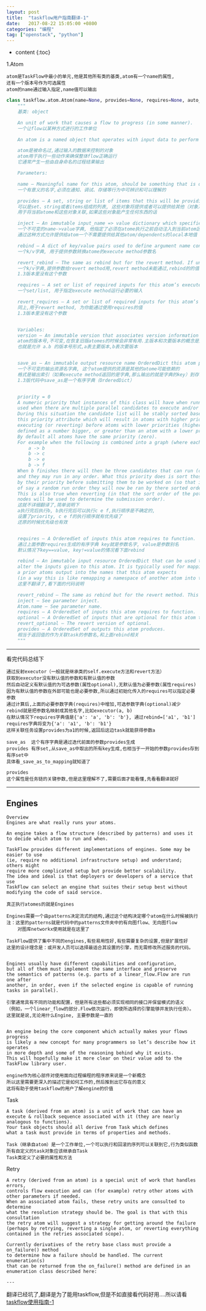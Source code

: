 ```yaml
---
layout: post
title:  "taskflow用户指南翻译-1"
date:   2017-08-22 15:05:00 +0800
categories: "编程"
tag: ["openstack", "python"]
---
```


* content
{:toc}


1.Atom

    atom是TaskFlow中最小的单元,他是其他所有类的基类,atom有一个name的属性,
    还有一个版本号作为可选属性
    atom的name通过输入指定,name值可以输出


```python
class taskflow.atom.Atom(name=None, provides=None, requires=None, auto_extract=True, rebind=None, inject=None, ignore_list=None, revert_rebind=None, revert_requires=None)[source]
    """
    基类: object

    An unit of work that causes a flow to progress (in some manner).
    一个让flow以某种方式进行的工作单位

    An atom is a named object that operates with input data to perform some action that furthers the overall flows progress. It usually also produces some of its own named output as a result of this process.

    atom是被命名过,通过输入的数据来控制的对象
    atom用于执行一些动作来确保整体flow正确运行
    它通常产生一些由自身命名的过程结果输出

    Parameters:

    name – Meaningful name for this atom, should be something that is distinguishable and understandable for notification, debugging, storing and any other similar purposes.
    一个有意义的名字,必须在通知、调试、存储等行为中可辨识和可以理解的

    provides – A set, string or list of items that this will be providing (or could provide) to others, used to correlate and associate the thing/s this atom produces, if it produces anything at all.
    可以是set、string或者items组成的列表, 这些对象将提供或者可以提供给其他（对象）
    用于将当前atome和这些对象关联,如果这些对象能产生任何东西的话

    inject – An immutable input_name => value dictionary which specifies any initial inputs that should be automatically injected into the atoms scope before the atom execution commences (this allows for providing atom local values that do not need to be provided by other atoms/dependents).
    一个不可变的name->value字典, 他指定了必须在atome执行之前自动注入到当前atom区域的初始化输入值
    通过这种方式允许提供给atom一个不需要提供给其他atom/dependents的local本地值

    rebind – A dict of key/value pairs used to define argument name conversions for inputs to this atom’s execute method.
    一个k/v字典, 用于提供参数转换atome的execute method参数名

    revert_rebind – The same as rebind but for the revert method. If unpassed, rebind will be used instead.
    一个k/v字典,提供参数给revert method用,revert method未能通过,rebind的的值将用于revert method
    1.3版本里没有这个参数

    requires – A set or list of required inputs for this atom’s execute method.
    一个set/list, 用于指定execute method运行必要的输入

    revert_requires – A set or list of required inputs for this atom’s revert method. If unpassed, `requires will be used.
    同上,用于revert method, 为你能通过使用requires的值
    1.3版本里没有这个参数


    Variables:
    version – An immutable version that associates version information with this atom. It can be useful in resuming older versions of atoms. Standard major, minor versioning concepts should apply.
    atom的版本号,不可变,在恢复旧版atomes的时候会非常有用.主版本和次要版本的概念是适用的
    也就是允许 a.b 的版本号形式,a表主要版本,b表次要版本


    save_as – An immutable output resource name OrderedDict this atom produces that other atoms may depend on this atom providing. The format is output index (or key when a dictionary is returned from the execute method) to stored argument name.
    一个不可变的输出资源名字典, 这个atom提供的资源是其他的atome可能依赖的
    格式是输出索引（如果execute method返回的是字典,那么输出的就是字典的key）到存储参数名
    1.3版代码中save_as是一个有序字典（OrderedDict）


    priority = 0
    A numeric priority that instances of this class will have when running,
    used when there are multiple parallel candidates to execute and/or revert.
    During this situation the candidate list will be stably sorted based on
    this priority attribute which will result in atoms with higher priorities
    executing (or reverting) before atoms with lower priorities (higher being
    defined as a number bigger, or greater than an atom with a lower priority number).
    By default all atoms have the same priority (zero).
    For example when the following is combined into a graph (where each node in the denoted graph is some task):
        a -> b
        b -> c
        b -> e
        b -> f
    When b finishes there will then be three candidates that can run (c, e, f)
    and they may run in any order. What this priority does is sort those three
    by their priority before submitting them to be worked on (so that instead
    of say a random run order they will now be ran by there sorted order).
    This is also true when reverting (in that the sort order of the potential
    nodes will be used to determine the submission order).
    这就不详细翻译了,简单说明下
    a执行完后执行b, b执行完后可以执行c e f,执行顺序是不确定的,
    设置了priority, c e f的执行顺序就有优先级了
    还原的时候优先级也有效


    requires – A OrderedSet of inputs this atom requires to function.
    通过上面参数requires生成的有序字典 key就是参数名字, value是参数别名
    默认情况下key==value, key!=value的情况看下面rebind

    rebind – An immutable input resource OrderedDict that can be used to
    alter the inputs given to this atom. It is typically used for mapping
    a prior atoms output into the names that this atom expects
    (in a way this is like remapping a namespace of another atom into the namespace of this atom).
    这里不翻译了,看下面的代码说明

    revert_rebind – The same as rebind but for the revert method. This should only differ from rebind if the revert method has a different signature from execute or a different revert_rebind value was received.
    inject – See parameter inject.
    Atom.name – See parameter name.
    requires – A OrderedSet of inputs this atom requires to function.
    optional – A OrderedSet of inputs that are optional for this atom to execute.
    revert_optional – The revert version of optional.
    provides – A OrderedSet of outputs this atom produces.
    相当于返回值的作为关联task的参数名,和上面rebind相关
    """

```

---

看完代码总结下

    通过反射executor（一般就是继承类的self.execute方法和revert方法）
    获取到executor没有默认值的参数和有默认值的参数
    然后自动定义有默认值的为可选参数(属性optional),无默认值为必要参数(属性requires)
    因为有默认值的参数在外部可能也是必要参数,所以通过初始化传入的requires可以指定必要参数
    通过计算后,上面的必要参数字典(requires)中增加,可选参数字典(optional)减少
    rebind就是把参数名映射成其他名字,比如executor(a, b)
    在默认情况下requires字典值是{'a': 'a', 'b': 'b'}, 通过rebind=['a1', 'b1']
    requires字典将变为{'a': 'a1', 'b': 'b1'}
    这样关联任务设置provides为a1的时候,返回后这边task就能获得参数a

    save_as  这个有序字典是通过迭代前面的参数provides生成
    provides 有序set,从save_as中取出的所有key生成,也相当于一开始的参数provides存到有序set中
    具体看_save_as_to_mapping就知道了

    provides
    这个属性是任务链的关键参数,但是这里理解不了,需要后面才能看懂,先看看翻译就好
---


Engines
---

    Overview
    Engines are what really runs your atoms.

    An engine takes a flow structure (described by patterns) and uses it to decide which atom to run and when.

    TaskFlow provides different implementations of engines. Some may be easier to use
    (ie, require no additional infrastructure setup) and understand; others might
    require more complicated setup but provide better scalability.
    The idea and ideal is that deployers or developers of a service that use
    TaskFlow can select an engine that suites their setup best without modifying the code of said service.

    真正执行atomes的就是Engines

    Engines需要一个由patterns决定流式的结构,通过这个结构决定哪个atom在什么时候被执行
    注：这里的patterns就是代码中的patterns文件夹中的有向图flow、无向图flow
        对图库networkx使用就是在这里了

    TaskFlow提供了集中不同的engines,有些易用性好,有些需要复杂的设置,但是扩展性好
    这里的设计理念是：或开发人员可以选择最适合其设置的引擎，而无需修改所述服务的代码。


    Engines usually have different capabilities and configuration,
    but all of them must implement the same interface and preserve
    the semantics of patterns (e.g. parts of a linear_flow.Flow are run one after
    another, in order, even if the selected engine is capable of running tasks in parallel).

    引擎通常具有不同的功能和配置，但是所有这些都必须实现相同的接口并保留模式的语义
    （例如，一个linear_flow的部分.Flow依次运行，即使所选择的引擎能够并发执行任务）。
    这里就是说,无论用什么Engine, 主要参数是一直的


    An engine being the core component which actually makes your flows progress
    is likely a new concept for many programmers so let’s describe how it operates
    in more depth and some of the reasoning behind why it exists.
    This will hopefully make it more clear on their value add to the TaskFlow library user.

    engine作为核心部件对使用面向过程编程的程序原来说是一个新概念
    所以这里需要更深入的描述它是如何工作的,然后推到出它存在的意义
    这将有助于使用taskflow的用户了解engine的价值


Task

    A task (derived from an atom) is a unit of work that can have an
    execute & rollback sequence associated with it (they are nearly analogous to functions).
    Your task objects should all derive from Task which defines
    what a task must provide in terms of properties and methods.

    Task（继承自atom）是一个工作单位,一个可以执行和回滚的序列可以关联到它,行为类似函数
    所有自定义的task对象应该继承自Task
    Task类定义了必要的属性和方法



Retry

    A retry (derived from an atom) is a special unit of work that handles errors,
    controls flow execution and can (for example) retry other atoms with other parameters if needed.
    When an associated atom fails, these retry units are consulted to determine
    what the resolution strategy should be. The goal is that with this consultation
    the retry atom will suggest a strategy for getting around the failure
    (perhaps by retrying, reverting a single atom, or reverting everything contained in the retries associated scope).

    Currently derivatives of the retry base class must provide a on_failure() method
    to determine how a failure should be handled. The current enumeration(s)
    that can be returned from the on_failure() method are defined in an enumeration class described here:

    ---


翻译已经坑了,翻译是为了能用taskflow,但是不如直接看代码好用....所以请看[taskflow使用指南-1](http://www.lolizeppelin.com/2017/09/06/taskflow-howto/)
